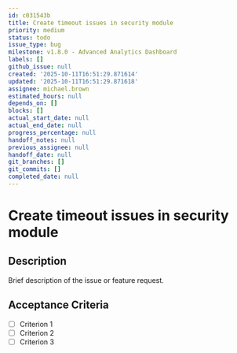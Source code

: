```yaml
---
id: c031543b
title: Create timeout issues in security module
priority: medium
status: todo
issue_type: bug
milestone: v1.8.0 - Advanced Analytics Dashboard
labels: []
github_issue: null
created: '2025-10-11T16:51:29.871614'
updated: '2025-10-11T16:51:29.871618'
assignee: michael.brown
estimated_hours: null
depends_on: []
blocks: []
actual_start_date: null
actual_end_date: null
progress_percentage: null
handoff_notes: null
previous_assignee: null
handoff_date: null
git_branches: []
git_commits: []
completed_date: null
---
```


# Create timeout issues in security module

## Description

Brief description of the issue or feature request.

## Acceptance Criteria

- [ ] Criterion 1
- [ ] Criterion 2
- [ ] Criterion 3